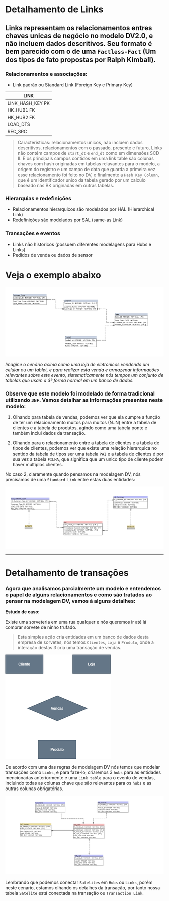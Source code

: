 ﻿# Detalhamento de Links

## Links representam os relacionamentos entres chaves unicas de negócio no modelo DV2.0, e não incluem dados descritivos. Seu formato é bem parecido com o de uma `Factless-Fact` (Um dos tipos de fato propostas por Ralph Kimball).

### Relacionamentos e associações:
- Link padrão ou Standard Link (Foreign Key e Primary Key)

| LINK              | 
|-------------------|
| LINK_HASH_KEY PK  | 
| HK_HUB1       FK  | 
| HK_HUB2       FK  | 
| LOAD_DTS          | 
| REC_SRC           |

> Caracteristicas: relacionamentos unicos, não incluem dados descritivos, relacionamentos com o passado, presente e futuro, Links não contém campos de `start_dt` e `end_dt` como em dimensões SCD II. E os principais campos contidos em uma link table são colunas chaves com hash originadas em tabelas relavantes para o modelo, a origem do registro e um campo de data que guarda a primeira vez esse relacionamento foi feito no DV, e finalmente a `Hash Key Column`, que é um identificador unico da tabela gerado por um calculo baseado nas BK originadas em outras tabelas.


### Hierarquias e redefinições
- Relacionamentos hierarquicos são modelados por HAL (Hierarchical Link)
- Redefinições são modelados por SAL (same-as Link)

### Transações e eventos
- Links não historicos (possuem diferentes modelagens para Hubs e Links)
- Pedidos de venda ou dados de sensor

# Veja o exemplo abaixo

![](../src/img/3NF_Sales.png)

_Imagine o cenário acima como uma loja de eletronicos vendendo um celular ou um tablet, e para realizar esta venda e armazenar informações relevantes sobre este evento, sistematicamente nós tempos um conjunto de tabelas que usam a 3ª forma normal em um banco de dados._

### __Observe que este modelo foi modelado de forma tradicional utilizando `3NF`. Vamos detalhar as informações presentes neste modelo:__

1. Olhando para tabela de vendas, podemos ver que ela cumpre a função de ter um relacionamento muitos para muitos (N..N) entre a tabela de clientes e a tabela de produtos, agindo como uma tabela ponte e também inclui dados da transação.

2. Olhando para o relacionamento entre a tabela de clientes e a tabela de tipos de clientes, podemos ver que existe uma relação hierarquica no sentido da tabela de tipos ser uma tabela `PAI` e a tabela de clientes é por sua vez a tabela `FILHA`, que significa que um unico tipo de cliente podem haver multiplos clientes. 

No caso 2, claramente quando pensamos na modelagem DV, nós precisamos de uma `Standard Link` entre estas duas entidades:

![](../src/img/hub_customer_link.png)

_____

# Detalhamento de transações
### __Agora que analisamos parcialmente um modelo e entendemos o papel de alguns relacionamentos e como são tratados ao pensar na modelagem DV, vamos à alguns detalhes:__

__Estudo de caso:__

Existe uma sorveteria em uma rua qualquer e nós queremos ir até lá comprar sorvete de ninho trufado. 
> Esta simples ação cria entidades em um banco de dados desta empresa de sorvetes, nós temos `Clientes`, `Loja` e `Produto`, onde a interação destas 3 cria uma transação de vendas.

![](../src/img/vendas-entidades.png)

De acordo com uma das regras de modelagem DV nós temos que modelar transações como ``Links``, e para faze-lo, criaremos 3 ``hubs`` para as entidades mencionadas anteriormente e uma `Link table` para o evento de vendas, incluindo todas as colunas chave que são relevantes para os ``hubs`` e as outras colunas obrigatórias.

![](../src/img/vendas_DV.png)

Lembrando que podemos conectar `Satelites` em `Hubs` ou `Links`, porém neste cenario, estamos olhando os detalhes da transação, por tanto nossa tabela `Satelite` está conectada na transação ou `Transaction Link`.